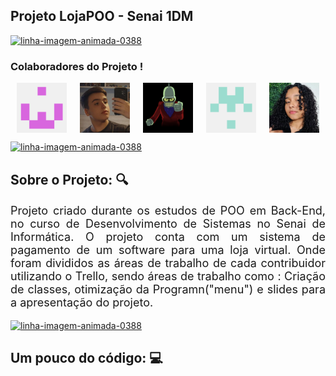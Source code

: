 ## Projeto LojaPOO - Senai 1DM

<a href="https://www.imagensanimadas.com/cat-linhas-562.htm"><img src="https://www.imagensanimadas.com/data/media/562/linha-imagem-animada-0388.gif" border="0" alt="linha-imagem-animada-0388" width="100%" height="4px" /></a>

### Colaboradores do Projeto !

<div style="display: flex; flex-direction: row; justify-content: space-around; width: 100%;">
  <img src="./assets/images/colaborador - andre-brizido.png" width="80px" height="80px">
  <img src="./assets/images/colaborador - enzoquarelo.jpg" width="80px" height="80px">
  <img src="./assets/images/colaborador - gabriel-russo.png" width="80px" height="80px">
  <img src="./assets/images/colaborador - henrique.png" width="80px" height="80px">
  <img src="./assets/images/colaboradora - julia aben-athar.jpg" width="80px" height="80px">
</div>

<a href="https://www.imagensanimadas.com/cat-linhas-562.htm"><img src="https://www.imagensanimadas.com/data/media/562/linha-imagem-animada-0388.gif" border="0" alt="linha-imagem-animada-0388" width="100%" height="4px" /></a>

## Sobre o Projeto: 🔍

<div>
    <p style="text-align: justify; font-size: 18px;">
  Projeto criado durante os estudos de POO em Back-End, no curso de Desenvolvimento de Sistemas no Senai de Informática. O projeto conta com um sistema de pagamento de     um software para uma loja virtual. Onde foram divididos as áreas de trabalho de cada contribuidor utilizando o Trello, sendo áreas de trabalho como : Criação de         classes, otimização da Programn("menu") e slides para a apresentação do projeto.
  </p>
</div>

<a href="https://www.imagensanimadas.com/cat-linhas-562.htm"><img src="https://www.imagensanimadas.com/data/media/562/linha-imagem-animada-0388.gif" border="0" alt="linha-imagem-animada-0388" width="100%" height="4px" /></a>

## Um pouco do código: 💻



